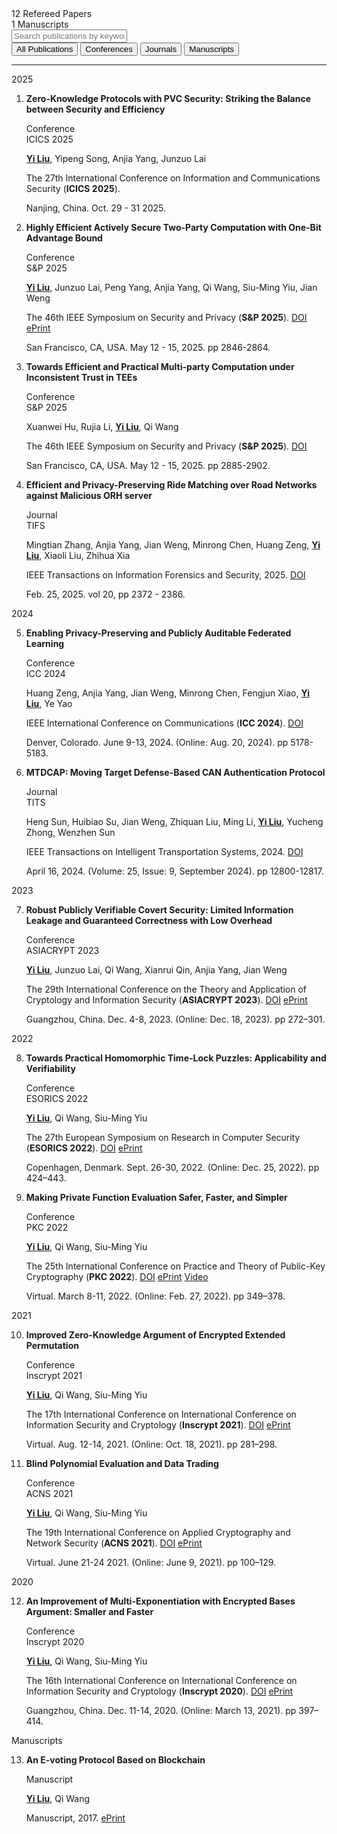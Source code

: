 

<div class="publications-container">

<!-- 统计信息栏 -->
<div class="stats-bar">
  <div class="stat-item">
    <span class="stat-number">12</span>
    <span class="stat-label">Refereed Papers</span>
  </div>
  <div class="stat-item">
    <span class="stat-number">1</span>
    <span class="stat-label">Manuscripts</span>
  </div>
</div>

<!-- 搜索和筛选 -->
<div class="search-container">
  <input type="text" class="search-input" placeholder="Search publications by keyword, venue, or co-author..." id="pubSearch">
</div>

<div class="filter-buttons">
  <button class="filter-btn btn btn-outline-primary active" data-filter="all">All Publications</button>
  <button class="filter-btn" data-filter="conference">Conferences</button>
  <button class="filter-btn" data-filter="journal">Journals</button>
  <button class="filter-btn" data-filter="manuscript">Manuscripts</button>
</div>

---

<!-- # Refereed Publications -->

<!-- 2025年论文 -->
<div class="year-divider"><span>2025</span></div>

1. **Zero-Knowledge Protocols with PVC Security: Striking the Balance between Security and Efficiency**

    <div class="pub-type conference">Conference</div> <span class="impact-badge">ICICS 2025</span>

    <u>**Yi Liu**</u>, Yipeng Song, Anjia Yang, Junzuo Lai

    The 27th International Conference on Information and Communications Security (**ICICS 2025**).
    
    Nanjing, China. Oct. 29 - 31 2025. 

2. **Highly Efficient Actively Secure Two-Party Computation with One-Bit Advantage Bound** 

    <div class="pub-type conference">Conference</div> <span class="impact-badge">S&P 2025</span>

    <u>**Yi Liu**</u>, Junzuo Lai, Peng Yang, Anjia Yang, Qi Wang, Siu-Ming Yiu, Jian Weng

    The 46th IEEE Symposium on Security and Privacy (**S&P 2025**). <span class="pubtag"><a href="https://doi.ieeecomputersociety.org/10.1109/SP61157.2025.00183" target="_blank">DOI</a></span> <span class="pubtag"><a href="https://eprint.iacr.org/2025/614" target="_blank">ePrint</a></span>
    
    San Francisco, CA, USA. May 12 - 15, 2025. pp 2846-2864. 

3. **Towards Efficient and Practical Multi-party Computation under Inconsistent Trust in TEEs** 

    <div class="pub-type conference">Conference</div> <span class="impact-badge">S&P 2025</span>

    Xuanwei Hu, Rujia Li, <u>**Yi Liu**</u>, Qi Wang

    The 46th IEEE Symposium on Security and Privacy (**S&P 2025**). <span class="pubtag"><a href="https://doi.ieeecomputersociety.org/10.1109/SP61157.2025.00185" target="_blank">DOI</a></span>
    
    San Francisco, CA, USA. May 12 - 15, 2025. pp 2885-2902. 

4. **Efficient and Privacy-Preserving Ride Matching over Road Networks against Malicious ORH server** 

    <div class="pub-type journal">Journal</div> <span class="impact-badge">TIFS</span>

    Mingtian Zhang, Anjia Yang, Jian Weng, Minrong Chen, Huang Zeng, <u>**Yi Liu**</u>, Xiaoli Liu, Zhihua Xia

    IEEE Transactions on Information Forensics and Security, 2025. <span class="pubtag"><a href="https://doi.org/10.1109/TIFS.2025.3544453" target="_blank">DOI</a></span>
    
    Feb. 25, 2025. vol 20, pp 2372 - 2386. 

<!-- 2024年论文 -->
<div class="year-divider"><span>2024</span></div>

5. **Enabling Privacy-Preserving and Publicly Auditable Federated Learning** 

    <div class="pub-type conference">Conference</div> <span class="impact-badge">ICC 2024</span>

    Huang Zeng, Anjia Yang, Jian Weng, Minrong Chen, Fengjun Xiao, <u>**Yi Liu**</u>, Ye Yao
            
    IEEE International Conference on Communications (**ICC 2024**). <span class="pubtag"><a href="https://doi.org/10.1109/ICC51166.2024.10622406" target="_blank">DOI</a></span>

    Denver, Colorado. June 9-13, 2024. (Online: Aug. 20, 2024). pp 5178-5183.

6. **MTDCAP: Moving Target Defense-Based CAN Authentication Protocol** 

    <div class="pub-type journal">Journal</div> <span class="impact-badge">TITS</span>

    Heng Sun, Huibiao Su, Jian Weng, Zhiquan Liu, Ming Li, <u>**Yi Liu**</u>, Yucheng Zhong, Wenzhen Sun

    IEEE Transactions on Intelligent Transportation Systems, 2024. <span class="pubtag"><a href="https://doi.org/10.1109/TITS.2024.3384054" target="_blank">DOI</a></span>

    April 16, 2024. (Volume: 25, Issue: 9, September 2024). pp 12800-12817. 

<!-- 2023年论文 -->
<div class="year-divider"><span>2023</span></div>

7. **Robust Publicly Verifiable Covert Security: Limited Information Leakage and Guaranteed Correctness with Low Overhead** 
  
    <div class="pub-type conference">Conference</div> <span class="impact-badge">ASIACRYPT 2023</span>

    <u>**Yi Liu**</u>, Junzuo Lai, Qi Wang, Xianrui Qin, Anjia Yang, Jian Weng 

    The 29th International Conference on the Theory and Application of Cryptology and Information Security (**ASIACRYPT 2023**). <span class="pubtag"><a href="https://doi.org/10.1007/978-981-99-8721-4_9" target="_blank">DOI</a></span> <span class="pubtag"><a href="https://eprint.iacr.org/2023/1392" target="_blank">ePrint</a></span>

    Guangzhou, China. Dec. 4-8, 2023. (Online: Dec. 18, 2023). pp 272–301. 

<!-- 2022年论文 -->
<div class="year-divider"><span>2022</span></div>

8. **Towards Practical Homomorphic Time-Lock Puzzles: Applicability and Verifiability**
  
    <div class="pub-type conference">Conference</div> <span class="impact-badge">ESORICS 2022</span>

    <u>**Yi Liu**</u>, Qi Wang, Siu-Ming Yiu 

    The 27th European Symposium on Research in Computer Security (**ESORICS 2022**).  <span class="pubtag"><a href="https://doi.org/10.1007/978-3-031-17140-6_21" target="_blank">DOI</a></span> <span class="pubtag"><a href="https://eprint.iacr.org/2022/585" target="_blank">ePrint</a></span>

    Copenhagen, Denmark. Sept. 26-30, 2022. (Online: Dec. 25, 2022). pp 424–443.

9. **Making Private Function Evaluation Safer, Faster, and Simpler** 
  
    <div class="pub-type conference">Conference</div> <span class="impact-badge">PKC 2022</span>

    <u>**Yi Liu**</u>, Qi Wang, Siu-Ming Yiu 

    The 25th International Conference on Practice and Theory of Public-Key Cryptography (**PKC 2022**). <span class="pubtag"><a href="https://doi.org/10.1007/978-3-030-97121-2_13" target="_blank">DOI</a></span> <span class="pubtag"><a href="https://eprint.iacr.org/2021/1682" target="_blank">ePrint</a></span> <span class="pubtag"><a href="https://www.youtube.com/watch?v=Pv8zVTxacr0" target="_blank">Video</a></span>

    Virtual. March 8-11, 2022. (Online: Feb. 27, 2022). pp 349–378. 

<!-- 2021年论文 -->
<div class="year-divider"><span>2021</span></div>

10. **Improved Zero-Knowledge Argument of Encrypted Extended Permutation** 
  
    <div class="pub-type conference">Conference</div> <span class="impact-badge">Inscrypt 2021</span>

    <u>**Yi Liu**</u>, Qi Wang, Siu-Ming Yiu 

    The 17th International Conference on International Conference on Information Security and Cryptology (**Inscrypt 2021**). <span class="pubtag"><a href="https://doi.org/10.1007/978-3-030-88323-2_15" target="_blank">DOI</a></span> <span class="pubtag"><a href="https://eprint.iacr.org/2021/1430" target="_blank">ePrint</a></span>

    Virtual. Aug. 12-14, 2021. (Online: Oct. 18, 2021). pp 281–298.
    
11. **Blind Polynomial Evaluation and Data Trading** 
  
    <div class="pub-type conference">Conference</div> <span class="impact-badge">ACNS 2021</span>

    <u>**Yi Liu**</u>, Qi Wang, Siu-Ming Yiu 

    The 19th International Conference on Applied Cryptography and Network Security (**ACNS 2021**). <span class="pubtag"><a href="https://doi.org/10.1007/978-3-030-78372-3_5" target="_blank">DOI</a></span> <span class="pubtag"><a href="https://eprint.iacr.org/2021/413" target="_blank">ePrint</a></span>

    Virtual. June 21-24 2021. (Online: June 9, 2021). pp 100–129. 

<!-- 2020年论文 -->
<div class="year-divider"><span>2020</span></div>

12. **An Improvement of Multi-Exponentiation with Encrypted Bases Argument: Smaller and Faster** 
  
    <div class="pub-type conference">Conference</div> <span class="impact-badge">Inscrypt 2020</span>

    <u>**Yi Liu**</u>, Qi Wang, Siu-Ming Yiu 

    The 16th International Conference on International Conference on Information Security and Cryptology (**Inscrypt 2020**). <span class="pubtag"><a href="https://doi.org/10.1007/978-3-030-71852-7_27" target="_blank">DOI</a></span> <span class="pubtag"><a href="https://eprint.iacr.org/2020/567" target="_blank">ePrint</a></span>

    Guangzhou, China. Dec. 11-14, 2020. (Online: March 13, 2021). pp 397–414.  

<!-- # Manuscripts -->

<div class="year-divider"><span>Manuscripts</span></div>

13. **An E-voting Protocol Based on Blockchain** 
  
    <div class="pub-type manuscript">Manuscript</div>

    <u>**Yi Liu**</u>, Qi Wang

    Manuscript, 2017. <span class="pubtag"><a href="https://eprint.iacr.org/2017/1043" target="_blank">ePrint</a></span>

</div>


